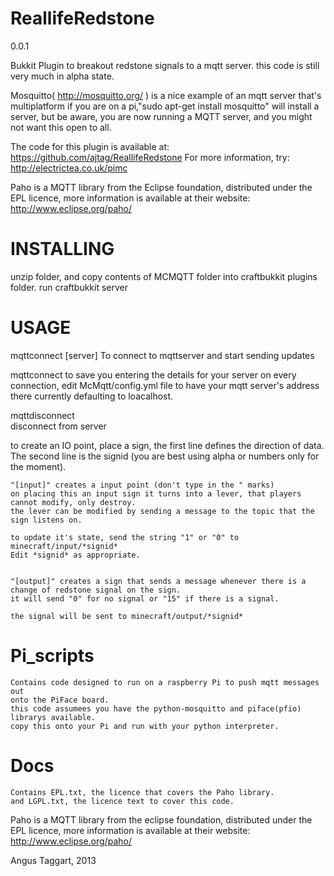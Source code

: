 ReallifeRedstone
======================
0.0.1

Bukkit Plugin to breakout redstone signals to a mqtt server.
this code is still very much in alpha state. 

Mosquitto( http://mosquitto.org/ ) is a nice example of an mqtt server that's multiplatform
if you are on a pi,"sudo apt-get install mosquitto" will install a server, but be aware, you 
are now running a MQTT server, and you might not want this open to all.
  
The code for this plugin is available at: https://github.com/ajtag/ReallifeRedstone 
For more information, try: http://electrictea.co.uk/pimc

Paho is a MQTT library from the Eclipse foundation, distributed under the EPL licence,
more information is available at their website: http://www.eclipse.org/paho/



INSTALLING
==========
unzip folder, and copy contents of MCMQTT folder into craftbukkit plugins folder.
run craftbukkit server


USAGE
==========
mqttconnect [server]
	To connect to mqttserver and start sending updates 

mqttconnect 
	to save you entering the details for your server on every connection, 
	edit McMqtt/config.yml file to have your mqtt server's address there
	currently defaulting to loacalhost.
 
mqttdisconnect  
	disconnect from server


to create an IO point, place a sign, the first line defines the direction of data.
The second line is the signid (you are best using alpha or numbers only for the moment). 

	"[input]" creates a input point (don't type in the " marks)
	on placing this an input sign it turns into a lever, that players cannot modify, only destroy.
	the lever can be modified by sending a message to the topic that the sign listens on.
	
	to update it's state, send the string "1" or "0" to  minecraft/input/*signid* 
	Edit *signid* as appropriate.
	
	
	"[output]" creates a sign that sends a message whenever there is a change of redstone signal on the sign.
	it will send "0" for no signal or "15" if there is a signal.
	
	the signal will be sent to minecraft/output/*signid*
	  

Pi_scripts
==========
	Contains code designed to run on a raspberry Pi to push mqtt messages out
	onto the PiFace board.
	this code assumees you have the python-mosquitto and piface(pfio) librarys available.
	copy this onto your Pi and run with your python interpreter.

Docs
==========
	Contains EPL.txt, the licence that covers the Paho library.
	and LGPL.txt, the licence text to cover this code.
	
Paho is a MQTT library from the eclipse foundation, distributed under the EPL licence,
more information is available at their website: http://www.eclipse.org/paho/


Angus Taggart, 2013
	